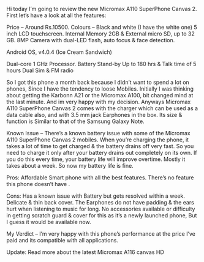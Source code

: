 
Hi today I’m going to review the new Micromax A110 SuperPhone Canvas 2.
First let’s have a look at all the features:

Price – Around Rs.10500.
Colours – Black and white (I have the white one)
5 inch LCD touchscreen.
Internal Memory 2GB & External micro SD, up to 32 GB.
8MP Camera with dual-LED flash, auto focus & face detection.

Android OS, v4.0.4 (Ice Cream Sandwich)

Dual-core 1 GHz Processor.
Battery Stand-by Up to 180 hrs & Talk time of 5 hours
Dual Sim & FM radio

So I got this phone a month back because I didn’t want to spend a lot on phones,
Since I have the tendency to loose Mobiles.
Initially I was thinking about getting the Karbonn A21 or the Micromax A100, bit
changed mind at the last minute.
And im very happy with my decision.
Anyways Micromax A110 SuperPhone Canvas 2 comes with the charger which can
be used as a data cable also, and with 3.5 mm jack Earphones in the box.
Its size & function is Similar to that of the Samsung Galaxy Note.

Known Issue – There’s a known battery issue with some of the Micromax A110
SuperPhone Canvas 2 mobiles.
When you’re charging the phone, it takes a lot of time to get charged & the battery
drains off very fast.
So you need to charge it only after your battery drains out completely on its own.
If you do this every time, your battery life will improve overtime.
Mostly it takes about a week.
So now my battery life is fine.

Pros:
Affordable Smart phone with all the best features.
There’s no feature this phone doesn’t have .

Cons:
Has a known issue with Battery but gets resolved within a week.
Delicate & thin back cover.
The Earphones do not have padding & the ears hurt when listening to music for long.
No accessories available or difficulty in getting scratch guard & cover for this as it’s a
newly launched phone,
But I guess it would be available now.

My Verdict – I’m very happy with this phone’s performance at the price I’ve paid and
its compatible with all applications.

Update: Read more about the latest Micromax A116 canvas HD 

